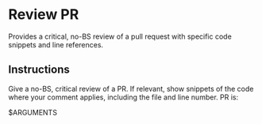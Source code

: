 # Review PR

Provides a critical, no-BS review of a pull request with specific code snippets and line references.

## Instructions

Give a no-BS, critical review of a PR. If relevant, show snippets of the code where your comment applies, including the file and line number. PR is:

$ARGUMENTS